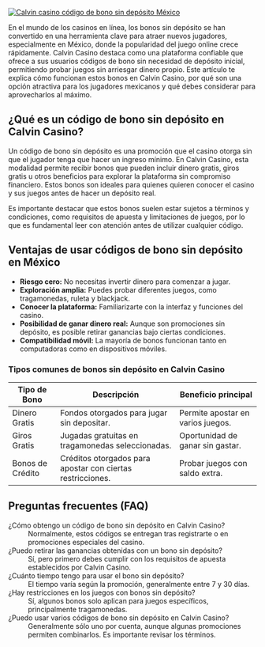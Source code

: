[![Calvin casino código de bono sin depósito México](https://123-caf.pages.dev/gitsignup.png)](https://vrmoo.ru/Bt82HjjY)

<p>En el mundo de los casinos en línea, los bonos sin depósito se han convertido en una herramienta clave para atraer nuevos jugadores, especialmente en México, donde la popularidad del juego online crece rápidamente. Calvin Casino destaca como una plataforma confiable que ofrece a sus usuarios códigos de bono sin necesidad de depósito inicial, permitiendo probar juegos sin arriesgar dinero propio. Este artículo te explica cómo funcionan estos bonos en Calvin Casino, por qué son una opción atractiva para los jugadores mexicanos y qué debes considerar para aprovecharlos al máximo.</p>  <h2>¿Qué es un código de bono sin depósito en Calvin Casino?</h2> <p>Un código de bono sin depósito es una promoción que el casino otorga sin que el jugador tenga que hacer un ingreso mínimo. En Calvin Casino, esta modalidad permite recibir bonos que pueden incluir dinero gratis, giros gratis u otros beneficios para explorar la plataforma sin compromiso financiero. Estos bonos son ideales para quienes quieren conocer el casino y sus juegos antes de hacer un depósito real.</p> <p>Es importante destacar que estos bonos suelen estar sujetos a términos y condiciones, como requisitos de apuesta y limitaciones de juegos, por lo que es fundamental leer con atención antes de utilizar cualquier código.</p>  <h2>Ventajas de usar códigos de bono sin depósito en México</h2> <ul>   <li><strong>Riesgo cero:</strong> No necesitas invertir dinero para comenzar a jugar.</li>   <li><strong>Exploración amplia:</strong> Puedes probar diferentes juegos, como tragamonedas, ruleta y blackjack.</li>   <li><strong>Conocer la plataforma:</strong> Familiarizarte con la interfaz y funciones del casino.</li>   <li><strong>Posibilidad de ganar dinero real:</strong> Aunque son promociones sin depósito, es posible retirar ganancias bajo ciertas condiciones.</li>   <li><strong>Compatibilidad móvil:</strong> La mayoría de bonos funcionan tanto en computadoras como en dispositivos móviles.</li> </ul>  <h3>Tipos comunes de bonos sin depósito en Calvin Casino</h3> <table>   <thead>     <tr>       <th>Tipo de Bono</th>       <th>Descripción</th>       <th>Beneficio principal</th>     </tr>   </thead>   <tbody>     <tr>       <td>Dinero Gratis</td>       <td>Fondos otorgados para jugar sin depositar.</td>       <td>Permite apostar en varios juegos.</td>     </tr>     <tr>       <td>Giros Gratis</td>       <td>Jugadas gratuitas en tragamonedas seleccionadas.</td>       <td>Oportunidad de ganar sin gastar.</td>     </tr>     <tr>       <td>Bonos de Crédito</td>       <td>Créditos otorgados para apostar con ciertas restricciones.</td>       <td>Probar juegos con saldo extra.</td>     </tr>   </tbody> </table>  <h2>Preguntas frecuentes (FAQ)</h2> <dl>   <dt>¿Cómo obtengo un código de bono sin depósito en Calvin Casino?</dt>   <dd>Normalmente, estos códigos se entregan tras registrarte o en promociones especiales del casino.</dd>    <dt>¿Puedo retirar las ganancias obtenidas con un bono sin depósito?</dt>   <dd>Sí, pero primero debes cumplir con los requisitos de apuesta establecidos por Calvin Casino.</dd>    <dt>¿Cuánto tiempo tengo para usar el bono sin depósito?</dt>   <dd>El tiempo varía según la promoción, generalmente entre 7 y 30 días.</dd>    <dt>¿Hay restricciones en los juegos con bonos sin depósito?</dt>   <dd>Sí, algunos bonos solo aplican para juegos específicos, principalmente tragamonedas.</dd>    <dt>¿Puedo usar varios códigos de bono sin depósito en Calvin Casino?</dt>   <dd>Generalmente sólo uno por cuenta, aunque algunas promociones permiten combinarlos. Es importante revisar los términos.</dd> </dl>